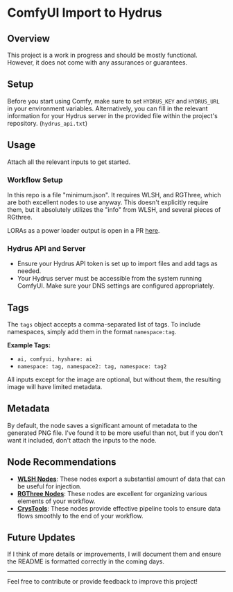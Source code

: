 # ComfyUI Import to Hydrus

## Overview

This project is a work in progress and should be mostly functional. However, it does not come with any assurances or guarantees.

## Setup

Before you start using Comfy, make sure to set `HYDRUS_KEY` and `HYDRUS_URL` in your environment variables. Alternatively, you can fill in the relevant information for your Hydrus server in the provided file within the project's repository. (`hydrus_api.txt`)

## Usage

Attach all the relevant inputs to get started.

### Workflow Setup

In this repo is a file "minimum.json". It requires WLSH, and RGThree, which are both excellent nodes to use anyway. This doesn't explicitly require them, but it absolutely utilizes the "info" from WLSH, and several pieces of RGthree.

LORAs as a power loader output is open in a PR [here](https://github.com/rgthree/rgthree-comfy/pull/235).

### Hydrus API and Server

- Ensure your Hydrus API token is set up to import files and add tags as needed.
- Your Hydrus server must be accessible from the system running ComfyUI. Make sure your DNS settings are configured appropriately.

## Tags

The `tags` object accepts a comma-separated list of tags. To include namespaces, simply add them in the format `namespace:tag`.

**Example Tags:**
- `ai, comfyui, hyshare: ai`
- `namespace: tag, namespace2: tag, namespace: tag2`

All inputs except for the image are optional, but without them, the resulting image will have limited metadata.

## Metadata

By default, the node saves a significant amount of metadata to the generated PNG file. I've found it to be more useful than not, but if you don't want it included, don't attach the inputs to the node.

## Node Recommendations

- **[WLSH Nodes](https://github.com/wallish77/wlsh_nodes)**: These nodes export a substantial amount of data that can be useful for injection.
- **[RGThree Nodes](https://github.com/rgthree/rgthree-comfy)**: These nodes are excellent for organizing various elements of your workflow.
- **[CrysTools](https://github.com/crystian/ComfyUI-Crystools)**: These nodes provide effective pipeline tools to ensure data flows smoothly to the end of your workflow.


## Future Updates

If I think of more details or improvements, I will document them and ensure the README is formatted correctly in the coming days.

---

Feel free to contribute or provide feedback to improve this project!
